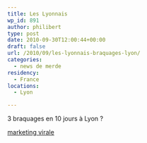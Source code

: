 ```yaml
---
title: Les Lyonnais
wp_id: 891
author: philibert
type: post
date: 2010-09-30T12:00:44+00:00
draft: false
url: /2010/09/les-lyonnais-braquages-lyon/
categories:
  - news de merde
residency:
  - France
locations:
  - Lyon

---
```

3 braquages en 10 jours à Lyon ?

[marketing virale][1]

 [1]: http://www.allocine.fr/film/fichefilm_gen_cfilm=145068.html